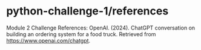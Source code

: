 # python-challenge-1/references
Module 2 Challenge
References:
OpenAI. (2024). ChatGPT conversation on building an ordering system for a food truck. Retrieved from https://www.openai.com/chatgpt.

